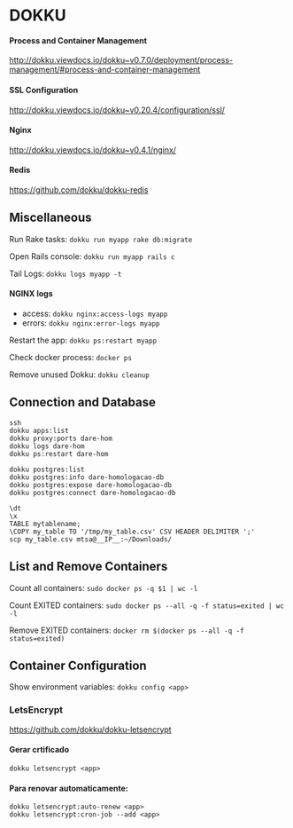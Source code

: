 # DOKKU #

#### Process and Container Management ####
http://dokku.viewdocs.io/dokku~v0.7.0/deployment/process-management/#process-and-container-management

#### SSL Configuration ####
http://dokku.viewdocs.io/dokku~v0.20.4/configuration/ssl/

#### Nginx ####
http://dokku.viewdocs.io/dokku~v0.4.1/nginx/

#### Redis ####
https://github.com/dokku/dokku-redis

## Miscellaneous ##
Run Rake tasks: ```dokku run myapp rake db:migrate```

Open Rails console: ```dokku run myapp rails c```

Tail Logs: ```dokku logs myapp -t```

#### NGINX logs ####
- access: ```dokku nginx:access-logs myapp```
- errors: ```dokku nginx:error-logs myapp```


Restart the app: ```dokku ps:restart myapp```

Check docker process: ```docker ps```

Remove unused Dokku: ```dokku cleanup```


## Connection and Database ##
```
ssh 
dokku apps:list
dokku proxy:ports dare-hom
dokku logs dare-hom
dokku ps:restart dare-hom

dokku postgres:list
dokku postgres:info dare-homologacao-db
dokku postgres:expose dare-homologacao-db
dokku postgres:connect dare-homologacao-db

\dt 
\x
TABLE mytablename;
\COPY my_table TO '/tmp/my_table.csv' CSV HEADER DELIMITER ';'
scp my_table.csv mtsa@__IP__:~/Downloads/
```

## List and Remove Containers ##
Count all containers: ```sudo docker ps -q $1 | wc -l```

Count EXITED containers: ```sudo docker ps --all -q -f status=exited | wc -l```

Remove EXITED containers: ```docker rm $(docker ps --all -q -f status=exited)```


## Container Configuration ##
Show environment variables: ```dokku config <app>```

### LetsEncrypt ###
https://github.com/dokku/dokku-letsencrypt

#### Gerar crtificado ####
```
dokku letsencrypt <app>
```

#### Para renovar automaticamente: ####
```
dokku letsencrypt:auto-renew <app>
dokku letsencrypt:cron-job --add <app>
```
